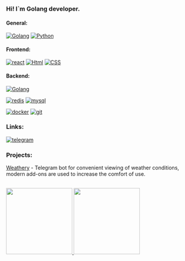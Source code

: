 ### Hi! I`m Golang developer.

#### General:
[![Golang](https://img.shields.io/badge/-Golang-090909?style=for-the-badge&logo=go)](https://go.dev)
[![Python](https://img.shields.io/badge/-Python-090909?style=for-the-badge&logo=python)](https://python.org)

#### Frontend:
[![react](https://img.shields.io/badge/-react-090909?style=for-the-badge&logo=react)](https://reactjs.org)
[![Html](https://img.shields.io/badge/-HTML-090909?style=for-the-badge&logo=html5)](https://ru.wikipedia.org/wiki/HTML)
[![CSS](https://img.shields.io/badge/-CSS-090909?style=for-the-badge&logo=css3)](https://ru.wikipedia.org/wiki/CSS)

#### Backend:
[![Golang](https://img.shields.io/badge/-Golang-090909?style=for-the-badge&logo=go)](https://go.dev)

[![redis](https://img.shields.io/badge/-sqlite-090909?style=for-the-badge&logo=sqlite)](https://sqlite.org)
[![mysql](https://img.shields.io/badge/-mysql-090909?style=for-the-badge&logo=mysql)](https://www.mysql.com)

[![docker](https://img.shields.io/badge/-docker-090909?style=for-the-badge&logo=docker)](https://www.docker.com)
[![git](https://img.shields.io/badge/-git-090909?style=for-the-badge&logo=git)](https://git-scm.com)

### Links:

[![telegram](https://img.shields.io/badge/-telegram-090909?style=for-the-badge&logo=telegram)](https://t.me/christophercent)

### Projects:

[Weathery](t.me/WeatheryRobot) - Telegram bot for convenient viewing of weather conditions, modern add-ons are used to increase the comfort of use.

##

<div>
  <a href="https://github.com/chr1stopherdev">
  <img height="180em" src="https://github-readme-stats.vercel.app/api?username=chr1stopherdev&show_icons=true&theme=dark&include_all_commits=true&count_private=true"/>
  <img height="180em" src="https://github-readme-stats.vercel.app/api/top-langs/?username=chr1stopherdev&layout=compact&langs_count=1&theme=dark"/>
</div>
